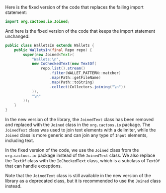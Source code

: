 Here is the fixed version of the code that replaces the failing import statement:

```java
import org.cactoos.io.Joined;
```

And here is the fixed version of the code that keeps the import statement unchanged:

```java
public class WalletsIn extends Wallets {
    public WalletsIn(final Repo repo) {
        super(new Joined<Text>(
            "Wallets:\n",
            new IoCheckedText(new TextOf(
                repo.list().stream()
                    .filter(WALLET_PATTERN::matcher)
                    .map(Path::getFileName)
                    .map(Path::toString)
                    .collect(Collectors.joining("\n"))
            )),
            "\n"
        ));
    }
}
```

In the new version of the library, the `JoinedText` class has been removed and replaced with the `Joined` class in the `org.cactoos.io` package. The `JoinedText` class was used to join text elements with a delimiter, while the `Joined` class is more generic and can join any type of `Input` elements, including text.

In the fixed version of the code, we use the `Joined` class from the `org.cactoos.io` package instead of the `JoinedText` class. We also replace the `TextOf` class with the `IoCheckedText` class, which is a subclass of `TextOf` that can handle exceptions.

Note that the `JoinedText` class is still available in the new version of the library as a deprecated class, but it is recommended to use the `Joined` class instead.